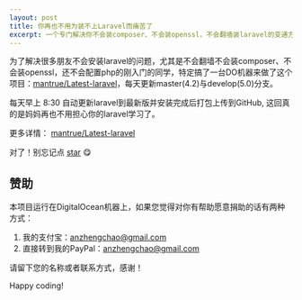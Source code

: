 ```yaml
---
layout: post
title: 你再也不用为装不上Laravel而痛苦了
excerpt: 一个专门解决你不会装composer、不会装openssl，不会翻墙装laravel的变通方案
---
```


为了解决很多朋友不会安装laravel的问题，尤其是不会翻墙不会装composer、不会装openssl，还不会配置php的刚入门的同学，特定搞了一台DO机器来做了这个项目：[mantrue/Latest-laravel](https://github.com/mantrue/latest-laravel)，每天更新master(4.2)与develop(5.0)分支。

每天早上 8:30 自动更新laravel到最新版并安装完成后打包上传到GitHub, 这回真的是妈妈再也不用担心你的laravel学习了。

更多详情： [mantrue/Latest-laravel](https://github.com/mantrue/latest-laravel)

对了！别忘记点 [star](https://github.com/mantrue/latest-laravel) :yum:

## 赞助
本项目运行在DigitalOcean机器上，如果您觉得对你有帮助愿意捐助的话有两种方式：

1. 我的支付宝：anzhengchao@gmail.com
2. 直接转到我的PayPal：anzhengchao@gmail.com

请留下您的名称或者联系方式，感谢！

Happy coding!

